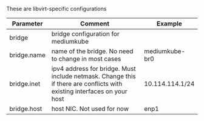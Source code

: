 These are libvirt-specific configurations

| Parameter | Comment | Example |
|---|---|---|
|bridge|bridge configuration for mediumkube||
|bridge.name|name of the bridge. No need to change in most cases|mediumkube-br0|
|bridge.inet|ipv4 address for bridge. Must include netmask. Change this if there are conflicts with existing interfaces on your host|10.114.114.1/24|
|bridge.host|host NIC. Not used for now|enp1|
